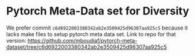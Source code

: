 # Pytorch Meta-Data set for Diversity

We prefer commit `c6d6922003380342ab2e3509425d96307aa925c5` because it lacks make 
files to setup pytorch meta data set.
Link to repo for that version: https://github.com/mboudiaf/pytorch-meta-dataset/tree/c6d6922003380342ab2e3509425d96307aa925c5
